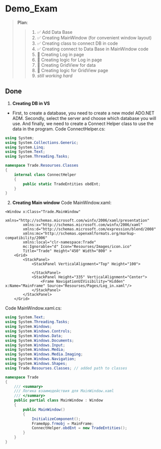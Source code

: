 # Demo_Exam

> **Plan**:
>> 1. :white_check_mark: Add Data Base
>> 2. :white_check_mark: Creating MainWindow (for convenient window layout)
>> 3. :white_check_mark: Creating class to connect DB in code
>> 3. :white_check_mark: Creating connect to Data Base in MainWindow code
>> 4. :black_square_button: Creating Log in page
>> 5. :black_square_button: Creating logic for Log in page
>> 6. :black_square_button: Creating GridView for data
>> 7. :black_square_button: Creating logic for GridView page
>> 8. *still working hard*


## Done
1. __Creating DB in VS__
  * First, to create a database, you need to create a new model ADO.NET ADM. Secondly, select the server and choose which database you will use. And finally, we need to create a Connect Helper class to use the data in the program. Code ConnectHelper.cs:
```c#
using System;
using System.Collections.Generic;
using System.Linq;
using System.Text;
using System.Threading.Tasks;

namespace Trade.Resourses.Classes
{
    internal class ConnectHelper
    {
        public static TradeEntities obdEnt;
    }
}
```
2. __Creating Main window__
Code MainWindow.xaml: 
```XAML
<Window x:Class="Trade.MainWindow"
        xmlns="http://schemas.microsoft.com/winfx/2006/xaml/presentation"
        xmlns:x="http://schemas.microsoft.com/winfx/2006/xaml"
        xmlns:d="http://schemas.microsoft.com/expression/blend/2008"
        xmlns:mc="http://schemas.openxmlformats.org/markup-compatibility/2006"
        xmlns:local="clr-namespace:Trade"
        mc:Ignorable="d" Icon="Resourses/Images/icon.ico"
        Title="Trade" Height="450" Width="800" >
    <Grid>
        <StackPanel>
            <StackPanel VerticalAlignment="Top" Height="100">

            </StackPanel>
            <StackPanel Height="335" VerticalAlignment="Center">
                <Frame NavigationUIVisibility="Hidden" x:Name="MainFrame" Source="Resourses/Pages/Log_in.xaml"/>
            </StackPanel>
        </StackPanel>
    </Grid>
```
Code MainWindow.xaml.cs:
```c#
using System.Text;
using System.Threading.Tasks;
using System.Windows;
using System.Windows.Controls;
using System.Windows.Data;
using System.Windows.Documents;
using System.Windows.Input;
using System.Windows.Media;
using System.Windows.Media.Imaging;
using System.Windows.Navigation;
using System.Windows.Shapes;
using Trade.Resourses.Classes; // added path to classes

namespace Trade
{
    /// <summary>
    /// Логика взаимодействия для MainWindow.xaml
    /// </summary>
    public partial class MainWindow : Window
    {
        public MainWindow()
        {
            InitializeComponent();
            FrameApp.frmobj = MainFrame;
            ConnectHelper.obdEnt = new TradeEntities();
        }
    }
}
```
